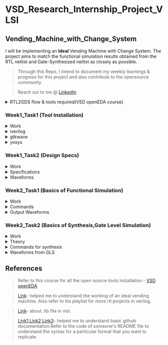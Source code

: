 # **VSD_Research_Internship_Project_VLSI**
## Vending_Machine_with_Change_System
I will be implementing an **Ideal** Vending Machine with Change System. The project aims to match the functional simulation results obtained from the RTL netlist and Gate-Synthesized netlist as closely as possible.

>Through this Repo, I intend to document my weekly learnings & progress for this project and also contribute to the opensource community.

>Reach out to me @ [LinkedIn](https://www.linkedin.com/in/varung-1x/)

<details>
 <summary> RTL2GDS flow & tools required(VSD openEDA course) </summary> 
	
>Complete flow toolchain - **Qflow**

>Static Timing Analysis mandatory at every stage,tool - **Opentimer**
- RTL netlist
>Logic Synthesis tool - **Yosys open synthesis suite**
- Through Logic synthesis you get Logical netlist(gates&flipflops)
>IC design flow tool(FP,placement,CTS) - **Graywolf**
- Floorplanning
- Placement of logical cells
>Layout viewer at any stage to correct DRC,tool - **MAGIC**
- Clock Tree Synthesis(to get the specified skew)
>Routing toll - **Qrouter**
- Routing
- Signoff - gds out to fabrication
>Pre/Post layout Simulation,tool - **ngSPICE**

>Schematic editor,tool - **eSim**

</details>	

###  Week1_Task1 (Tool Installation)

<details>
 <summary> Work </summary>
To install all the necessary tools required for this project.Refer to the course(VSD openEDA) to install Virtual box with Ubuntu 20.04+,allocate 6-8GB RAM,4CPU and 40GB Disk Space.Install the following tools:
 
- iverilog

- gtkwave

- yosys

</details>	

<details>
 <summary> iverilog </summary>
 
```bash
sudo apt-get install iverilog
```

![image](https://github.com/VarunGaneshan/VSD_Intern_VM/assets/94780009/95de84c2-8752-4888-8a0c-f38f6ef44585)

After launch 

![image](https://github.com/VarunGaneshan/VSD_Intern_VM/assets/94780009/0238a323-29d9-469f-877a-f63a053e7020)

</details>	

<details>
 <summary> gtkwave </summary>

```bash
(paste each line seperately)
sudo apt update
sudo apt install gtkwave
```

![image](https://github.com/VarunGaneshan/VSD_Intern_VM/assets/94780009/2958abbd-740b-4721-aac3-2af69e0fcff9)

After launch

![image](https://github.com/VarunGaneshan/VSD_Intern_VM/assets/94780009/638882c0-5119-481d-860d-679a62039621)

</details>	

<details>
 <summary> yosys </summary>
	
 ```bash
(paste each line seperately)
sudo apt-get install git
git clone https://github.com/YosysHQ/yosys.git
cd yosys
sudo apt install make
sudo apt-get install build-essential clang bison flex \libreadline-dev gawk tcl-dev libffi-dev git \
graphviz xdot pkg-config python3 libboost-system-dev \ libboost-python-dev libboost-filesystem-dev zlib1g-dev
make config-gcc
make 
sudo make install
```
![image](https://github.com/VarunGaneshan/VSD_Intern_VM/assets/94780009/6f41ef80-39c0-4206-8017-04f8629178dd)
![image](https://github.com/VarunGaneshan/VSD_Intern_VM/assets/94780009/4a9a5ea5-17f9-4841-8244-ac77fe5d1d47)

After launch

![image](https://github.com/VarunGaneshan/VSD_Intern_VM/assets/94780009/9f4b4e66-3c42-43ef-9c7b-61bb31642816)

</details>	

###  Week1_Task2 (Design Specs)

<details>
 <summary> Work </summary>
Understand the Working and Identify the following for the Vending Machine:
 
- Input ports

- Output ports

- Input waveforms

- Output waveforms

</details>	

<details>
 <summary> Specifications </summary>

<p><b>Block Diagram:</b></p>
	
![image](https://github.com/VarunGaneshan/VSD_Intern_VM/assets/94780009/197aa813-3166-49ce-9ffc-fd0bef84b701)

| S.No   | Name of the Port  | Direction  | Size | Description |
|------------|------------|------------|--------|-----|
| 1. | Product     | Output     |1| Successful Transaction or Not|
| 2.     | Change    | Output     | 2 | Excess Amount that is to be Returned |
|      |     |      |  | Rs.5(01) and Rs.10(10)|
| 3.     | Coins     | Input     | 2 | Amount Inserted |
|      |     |      |  |Rs.0(00) , Rs.5(01) and Rs.10(10)|
| 4.     | Clk   | Input      | 1 |  Clock Signal-Synchronize|
| 5.     | Rst    | Input     | 1 | Reset Signal|
| 6.     | Current_State    | Intermediate     | 2 | Store the Current State|
| 7.     | Next_State    | Intermediate     | 2 | Store the Next State|

<p><b>State Diagram:</b></p>

![image](https://github.com/VarunGaneshan/VSD_Intern_VM/assets/94780009/ce7754d3-e378-4a7d-8e55-8406f6ad9e39)
</details>	

<details>
 <summary> Waveforms </summary>

<p><b>Coin insertion-5,5,5:</b></p>
	
![image](https://github.com/VarunGaneshan/VSD_Intern_VM/assets/94780009/233c01ae-9b40-483e-acd8-2f80980ca053)
<p><b>Coin insertion-5,10:</b></p>
	
![image](https://github.com/VarunGaneshan/VSD_Intern_VM/assets/94780009/45168ca9-2f48-4711-af89-4b11162f8cdb)
<p><b>Coin insertion-10,10:</b></p>
	
![image](https://github.com/VarunGaneshan/VSD_Intern_VM/assets/94780009/0d012f06-909e-4e03-abfb-dab5a1902c43)
<p><b>Coin insertion-10,0:</b></p>
	
![image](https://github.com/VarunGaneshan/VSD_Intern_VM/assets/94780009/c6766e91-45fd-48f4-b282-aa9aacf74b4c)
</details>	

###  Week2_Task1 (Basics of Functional Simulation)

<details>
 <summary> Work </summary>
Familiarize using the tools for functional simulation:

- Clone the github repo sky130RTLDesignAndSynthesisWorkshop which has standard verilog source files and its testbench.
  
- Load a design into the iverilog simulator

- Execute the a.out file

-  Run the vcd file created in gtkwave simulator


</details>	

<details>
 <summary> Commands </summary>

```bash
git clone https://github.com/kunalg123/sky130RTLDesignAndSynthesisWorkshop.git
cd sky130RTLDesignAndSynthesisWorkshop/
```

![image](https://github.com/VarunGaneshan/VSD_Intern_VM/assets/94780009/a2ccbd89-a975-4c4e-96d0-78a03d4d9a63)

```bash
cd verilog_files/
ls
```

![image](https://github.com/VarunGaneshan/VSD_Intern_VM/assets/94780009/ba601226-f129-4379-9a38-b3c41c50fcd7)

```bash
iverilog good_mux.v tb_good_mux.v
```

![image](https://github.com/VarunGaneshan/VSD_Intern_VM/assets/94780009/42053a23-f2b9-4a5e-a545-cb4f6b05a9b8)

```bash
ls
./a.out
gtkwave tb_good_mux.vcd
```

![image](https://github.com/VarunGaneshan/VSD_Intern_VM/assets/94780009/a6b20985-6253-4380-b6f3-dff7aa5b3b68)

</details>	

<details>
 <summary> Output Waveforms </summary>
	
<p><b>Mux Truth table:</b></p>

| Select Signal(sel) | Inputs(i1 i0) | Outputs(y) |
|------------|------------|------------|
| 0     | 0 0    | 0    |
| 0     | 0 1   | 1     | 
| 1     | 1 0      | 1     | 
| 1     | 1 1   | 1      |

>When sel=0,y=i0 

![image](https://github.com/VarunGaneshan/VSD_Intern_VM/assets/94780009/c06300ae-33f8-4424-a199-aacbde8b3303)

>When sel=1,y=i1

![image](https://github.com/VarunGaneshan/VSD_Intern_VM/assets/94780009/8f560e1f-328f-4aa8-b2c7-1a8d4e664658)

</details>	


###  Week2_Task2 (Basics of Synthesis,Gate Level Simulation)

<details>
 <summary> Work </summary>
Familiarize with the commands for Synthesis.Yosys is the Synthesizer used here to convert RTL(good_mux) to its gate netlist(F2).
	
![image](https://github.com/VarunGaneshan/VSD_Intern_VM/assets/94780009/10c2327e-bdd1-4ced-97c5-6e8fd9f2566e)

</details>	

<details>
 <summary> Theory </summary>
<p><b>Yosys setup:</b></p>
	
![image](https://github.com/VarunGaneshan/VSD_Intern_VM/assets/94780009/3a8ef4cc-a83c-4364-84da-97b6aa9857ca)

- .lib file is an ASCII representation of timing and power parameter associated with cells inside the standard cell library of a particular technology node.

- netlist is the representation of the design in form of the standard cells in .lib.

<p><b>Verify the Synthesis:</b></p>

![image](https://github.com/VarunGaneshan/VSD_Intern_VM/assets/94780009/06322798-9582-423b-b3f6-e9dde7541b6e)

- The stimulus generated must match the output from the rtl simulation.

- Primmary Input/Output remains the same in both RTL code & Netlist,So the same testbench can be used for verification.
</details>	

<details>
 <summary> Commands for synthesis </summary>

```bash
yosys
```
![image](https://github.com/VarunGaneshan/VSD_Intern_VM/assets/94780009/ded33780-1437-46d6-a160-78b8d26ca1c2)

```bash
read_liberty -lib ../lib/sky130_fd_sc_hd__tt_025C_1v80.lib #read .lib
read_verilog good_mux.v #read design
synth -top good_mux #synthesize the module
```
![image](https://github.com/VarunGaneshan/VSD_Intern_VM/assets/94780009/d869b022-4f20-4630-8a5b-8758cd0f67e4)

![image](https://github.com/VarunGaneshan/VSD_Intern_VM/assets/94780009/3eec8b0c-1b6b-496b-9902-5c223317308c)

![image](https://github.com/VarunGaneshan/VSD_Intern_VM/assets/94780009/9df95984-17f9-4125-af2a-3b919d9c68e5)
```bash
gvim good_mux.v
```
![image](https://github.com/VarunGaneshan/VSD_Intern_VM/assets/94780009/90a5dbfc-a5c7-456c-82b0-9bba1ee7f833)

```bash
abc -liberty ../lib/sky130_fd_sc_hd__tt_025C_1v80.lib  #generate netlist
```
![image](https://github.com/VarunGaneshan/VSD_Intern_VM/assets/94780009/f488996a-2674-4d68-a924-4c65f6ce9a44)

```bash
show 
```
![image](https://github.com/VarunGaneshan/VSD_Intern_VM/assets/94780009/31703d43-e3c3-4e2e-ad75-69353a3e1250)

![image](https://github.com/VarunGaneshan/VSD_Intern_VM/assets/94780009/7ae50537-27cb-4dcc-a920-81ad4fc7f642)
```bash
write_verilog good_mux_netlist.v #write netlist
```
![image](https://github.com/VarunGaneshan/VSD_Intern_VM/assets/94780009/89045b7c-5c0c-4953-894d-c4f74879b343)
```bash
vim good_mux_netlist.v 
```
![image](https://github.com/VarunGaneshan/VSD_Intern_VM/assets/94780009/74436368-b327-444a-9e8c-6c3290535876)
```bash
write_verilog -noattr good_mux_netlist.v
```
![image](https://github.com/VarunGaneshan/VSD_Intern_VM/assets/94780009/cb1535c3-680b-40e3-b22a-d8f804b29445)
```bash
!gvim good_mux_netlist.v
```
![image](https://github.com/VarunGaneshan/VSD_Intern_VM/assets/94780009/2c046c13-b81e-4deb-bf27-7ce193c304ec)

</details>	

<details>
 <summary> Waveforms from GLS </summary>

</details>	

##  References 

> Refer to this course for all the open source tools installation - [VSD openEDA](https://www.udemy.com/course/vsd-a-complete-guide-to-install-open-source-eda-tools/learn/lecture/6719216#overview)

>[Link](https://www.youtube.com/watch?v=tJc0blBDRzo)- helped me to understand the working of an ideal vending machine. Also refer to his playlist for more rtl projects in verilog.

>[Link](https://teamvlsi.com/2020/05/lib-and-lef-file-in-asic-design.html)- about .lib file in vlsi.

>[Link1](https://docs.github.com/en/get-started/writing-on-github/getting-started-with-writing-and-formatting-on-github/basic-writing-and-formatting-syntax),[Link2](https://www.youtube.com/watch?v=Nj87GEXxhjc),[Link3](https://gist.github.com/citrusui/07978f14b11adada364ff901e27c7f61)- helped me to understand basic github documentation.Refer to the code of someone's README file to understand the syntax for a particular format that you want to replicate.

